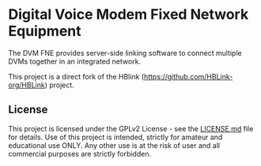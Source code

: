 # Digital Voice Modem Fixed Network Equipment

The DVM FNE provides server-side linking software to connect multiple DVMs together in an integrated network.

This project is a direct fork of the HBlink (https://github.com/HBLink-org/HBLink) project.

## License

This project is licensed under the GPLv2 License - see the [LICENSE.md](LICENSE.md) file for details. Use of this project is intended, strictly for amateur and educational use ONLY. Any other use is at the risk of user and all commercial purposes are strictly forbidden.

